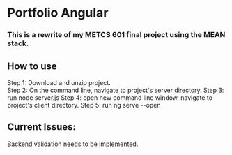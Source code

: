 # Portfolio Angular

### This is a rewrite of my METCS 601 final project using the MEAN stack. 

## How to use

Step 1: Download and unzip project.  
Step 2: On the command line, navigate to project's server directory. 
Step 3: run node server.js 
Step 4: open new command line window, navigate to project's client directory.
Step 5: run ng serve --open 

## Current Issues: 
Backend validation needs to be implemented. 
